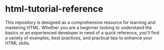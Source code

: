 # html-tutorial-reference
This repository is designed as a comprehensive resource for learning and mastering HTML. Whether you are a beginner looking to understand the basics or an experienced developer in need of a quick reference, you'll find a variety of examples, best practices, and practical tips to enhance your HTML skills.
